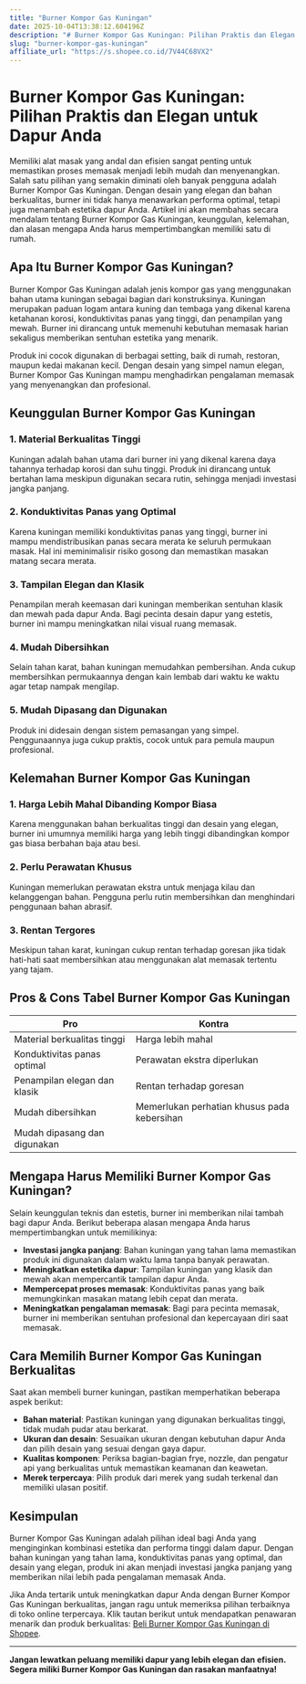 ```yaml
---
title: "Burner Kompor Gas Kuningan"
date: 2025-10-04T13:38:12.604196Z
description: "# Burner Kompor Gas Kuningan: Pilihan Praktis dan Elegan untuk Dapur Anda..."
slug: "burner-kompor-gas-kuningan"
affiliate_url: "https://s.shopee.co.id/7V44C68VX2"
---
```

# Burner Kompor Gas Kuningan: Pilihan Praktis dan Elegan untuk Dapur Anda

Memiliki alat masak yang andal dan efisien sangat penting untuk memastikan proses memasak menjadi lebih mudah dan menyenangkan. Salah satu pilihan yang semakin diminati oleh banyak pengguna adalah Burner Kompor Gas Kuningan. Dengan desain yang elegan dan bahan berkualitas, burner ini tidak hanya menawarkan performa optimal, tetapi juga menambah estetika dapur Anda. Artikel ini akan membahas secara mendalam tentang Burner Kompor Gas Kuningan, keunggulan, kelemahan, dan alasan mengapa Anda harus mempertimbangkan memiliki satu di rumah.

## Apa Itu Burner Kompor Gas Kuningan?

Burner Kompor Gas Kuningan adalah jenis kompor gas yang menggunakan bahan utama kuningan sebagai bagian dari konstruksinya. Kuningan merupakan paduan logam antara kuning dan tembaga yang dikenal karena ketahanan korosi, konduktivitas panas yang tinggi, dan penampilan yang mewah. Burner ini dirancang untuk memenuhi kebutuhan memasak harian sekaligus memberikan sentuhan estetika yang menarik.

Produk ini cocok digunakan di berbagai setting, baik di rumah, restoran, maupun kedai makanan kecil. Dengan desain yang simpel namun elegan, Burner Kompor Gas Kuningan mampu menghadirkan pengalaman memasak yang menyenangkan dan profesional.

## Keunggulan Burner Kompor Gas Kuningan

### 1. Material Berkualitas Tinggi

Kuningan adalah bahan utama dari burner ini yang dikenal karena daya tahannya terhadap korosi dan suhu tinggi. Produk ini dirancang untuk bertahan lama meskipun digunakan secara rutin, sehingga menjadi investasi jangka panjang.

### 2. Konduktivitas Panas yang Optimal

Karena kuningan memiliki konduktivitas panas yang tinggi, burner ini mampu mendistribusikan panas secara merata ke seluruh permukaan masak. Hal ini meminimalisir risiko gosong dan memastikan masakan matang secara merata.

### 3. Tampilan Elegan dan Klasik

Penampilan merah keemasan dari kuningan memberikan sentuhan klasik dan mewah pada dapur Anda. Bagi pecinta desain dapur yang estetis, burner ini mampu meningkatkan nilai visual ruang memasak.

### 4. Mudah Dibersihkan

Selain tahan karat, bahan kuningan memudahkan pembersihan. Anda cukup membersihkan permukaannya dengan kain lembab dari waktu ke waktu agar tetap nampak mengilap.

### 5. Mudah Dipasang dan Digunakan

Produk ini didesain dengan sistem pemasangan yang simpel. Penggunaannya juga cukup praktis, cocok untuk para pemula maupun profesional.

## Kelemahan Burner Kompor Gas Kuningan

### 1. Harga Lebih Mahal Dibanding Kompor Biasa

Karena menggunakan bahan berkualitas tinggi dan desain yang elegan, burner ini umumnya memiliki harga yang lebih tinggi dibandingkan kompor gas biasa berbahan baja atau besi.

### 2. Perlu Perawatan Khusus

Kuningan memerlukan perawatan ekstra untuk menjaga kilau dan kelanggengan bahan. Pengguna perlu rutin membersihkan dan menghindari penggunaan bahan abrasif.

### 3. Rentan Tergores

Meskipun tahan karat, kuningan cukup rentan terhadap goresan jika tidak hati-hati saat membersihkan atau menggunakan alat memasak tertentu yang tajam.

## Pros & Cons Tabel Burner Kompor Gas Kuningan

| Pro                          | Kontra                               |
|------------------------------|-------------------------------------|
| Material berkualitas tinggi | Harga lebih mahal                  |
| Konduktivitas panas optimal | Perawatan ekstra diperlukan        |
| Penampilan elegan dan klasik | Rentan terhadap goresan            |
| Mudah dibersihkan           | Memerlukan perhatian khusus pada kebersihan |
| Mudah dipasang dan digunakan |                                    |

## Mengapa Harus Memiliki Burner Kompor Gas Kuningan?

Selain keunggulan teknis dan estetis, burner ini memberikan nilai tambah bagi dapur Anda. Berikut beberapa alasan mengapa Anda harus mempertimbangkan untuk memilikinya:

- **Investasi jangka panjang**: Bahan kuningan yang tahan lama memastikan produk ini digunakan dalam waktu lama tanpa banyak perawatan.
- **Meningkatkan estetika dapur**: Tampilan kuningan yang klasik dan mewah akan mempercantik tampilan dapur Anda.
- **Mempercepat proses memasak**: Konduktivitas panas yang baik memungkinkan masakan matang lebih cepat dan merata.
- **Meningkatkan pengalaman memasak**: Bagi para pecinta memasak, burner ini memberikan sentuhan profesional dan kepercayaan diri saat memasak.

## Cara Memilih Burner Kompor Gas Kuningan Berkualitas

Saat akan membeli burner kuningan, pastikan memperhatikan beberapa aspek berikut:

- **Bahan material**: Pastikan kuningan yang digunakan berkualitas tinggi, tidak mudah pudar atau berkarat.
- **Ukuran dan desain**: Sesuaikan ukuran dengan kebutuhan dapur Anda dan pilih desain yang sesuai dengan gaya dapur.
- **Kualitas komponen**: Periksa bagian-bagian frye, nozzle, dan pengatur api yang berkualitas untuk memastikan keamanan dan keawetan.
- **Merek terpercaya**: Pilih produk dari merek yang sudah terkenal dan memiliki ulasan positif.

## Kesimpulan

Burner Kompor Gas Kuningan adalah pilihan ideal bagi Anda yang menginginkan kombinasi estetika dan performa tinggi dalam dapur. Dengan bahan kuningan yang tahan lama, konduktivitas panas yang optimal, dan desain yang elegan, produk ini akan menjadi investasi jangka panjang yang memberikan nilai lebih pada pengalaman memasak Anda.

Jika Anda tertarik untuk meningkatkan dapur Anda dengan Burner Kompor Gas Kuningan berkualitas, jangan ragu untuk memeriksa pilihan terbaiknya di toko online terpercaya. Klik tautan berikut untuk mendapatkan penawaran menarik dan produk berkualitas: [Beli Burner Kompor Gas Kuningan di Shopee](https://s.shopee.co.id/7V44C68VX2).

---

**Jangan lewatkan peluang memiliki dapur yang lebih elegan dan efisien. Segera miliki Burner Kompor Gas Kuningan dan rasakan manfaatnya!**